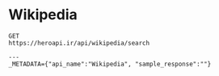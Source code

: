 # Wikipedia

```
GET
https://heroapi.ir/api/wikipedia/search

---
_METADATA={"api_name":"Wikipedia", "sample_response":""}
```

